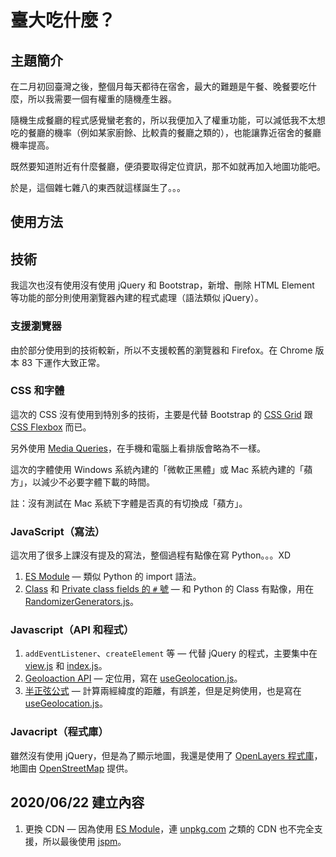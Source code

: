 臺大吃什麼？
===
主題簡介
---
在二月初回臺灣之後，整個月每天都待在宿舍，最大的難題是午餐、晚餐要吃什麼，所以我需要一個有權重的隨機產生器。

隨機生成餐廳的程式感覺蠻老套的，所以我便加入了權重功能，可以減低我不太想吃的餐廳的機率（例如某家廚餘、比較貴的餐廳之類的），也能讓靠近宿舍的餐廳機率提高。

既然要知道附近有什麼餐廳，便須要取得定位資訊，那不如就再加入地圖功能吧。

於是，這個雜七雜八的東西就這樣誕生了。。。

使用方法
---

技術
---
我這次也沒有使用沒有使用 jQuery 和 Bootstrap，新增、刪除 HTML Element 等功能的部分則使用瀏覽器內建的程式處理（語法類似 jQuery）。

### 支援瀏覽器
由於部分使用到的技術較新，所以不支援較舊的瀏覽器和 Firefox。在 Chrome 版本 83 下運作大致正常。

### CSS 和字體
這次的 CSS 沒有使用到特別多的技術，主要是代替 Bootstrap 的 [CSS Grid](https://developer.mozilla.org/en-US/docs/Web/CSS/CSS_Grid_Layout) 跟 [CSS Flexbox](https://developer.mozilla.org/en-US/docs/Web/CSS/CSS_Flexible_Box_Layout/Basic_Concepts_of_Flexbox) 而已。

另外使用 [Media Queries](https://developer.mozilla.org/en-US/docs/Web/CSS/Media_Queries/Using_media_queries)，在手機和電腦上看排版會略為不一樣。

這次的字體使用 Windows 系統內建的「微軟正黑體」或 Mac 系統內建的「蘋方」，以減少不必要字體下載的時間。

註：沒有測試在 Mac 系統下字體是否真的有切換成「蘋方」。

### JavaScript（寫法）
這次用了很多上課沒有提及的寫法，整個過程有點像在寫 Python。。。XD
1. [ES Module](https://pjchender.github.io/2017/10/26/js-javascript-%E6%A8%A1%E7%B5%84%EF%BC%88es-module%EF%BC%89/) — 類似 Python 的 import 語法。
2. [Class](https://developer.mozilla.org/en-US/docs/Web/JavaScript/Reference/Classes) 和 [Private class fields 的 `#` 號](https://developer.mozilla.org/en-US/docs/Web/JavaScript/Reference/Classes/Private_class_fields) — 和 Python 的 Class 有點像，用在 [RandomizerGenerators.js](https://github.com/0500920-0/random-restaurant-generator/blob/master/js/RandomizerGenerators.js)。

### Javascript（API 和程式）
1. `addEventListener`、`createElement` 等 — 代替 jQuery 的程式，主要集中在 [view.js](https://github.com/0500920-0/random-restaurant-generator/blob/master/js/view.js) 和 [index.js](https://github.com/0500920-0/random-restaurant-generator/blob/master/js/index.js)。
2. [Geoloaction API](https://developer.mozilla.org/en-US/docs/Web/API/Geolocation_API) — 定位用，寫在 [useGeolocation.js](https://github.com/0500920-0/random-restaurant-generator/blob/master/js/useGeolocation.js)。
3. [半正弦公式](https://stackoverflow.com/questions/27928/calculate-distance-between-two-latitude-longitude-points-haversine-formula) — 計算兩經緯度的距離，有誤差，但是足夠使用，也是寫在 [useGeolocation.js](https://github.com/0500920-0/random-restaurant-generator/blob/master/js/useGeolocation.js)。

### Javacript（程式庫）
雖然沒有使用 jQuery，但是為了顯示地圖，我還是使用了 [OpenLayers 程式庫](https://openlayers.org/)，地圖由 [OpenStreetMap](https://www.openstreetmap.org/) 提供。

## 2020/06/22 建立內容
1. 更換 CDN — 因為使用 [ES Module](https://pjchender.github.io/2017/10/26/js-javascript-%E6%A8%A1%E7%B5%84%EF%BC%88es-module%EF%BC%89/)，連 [unpkg.com](https://unpkg.com/) 之類的 CDN 也不完全支援，所以最後使用 [jspm](https://jspm.org/)。